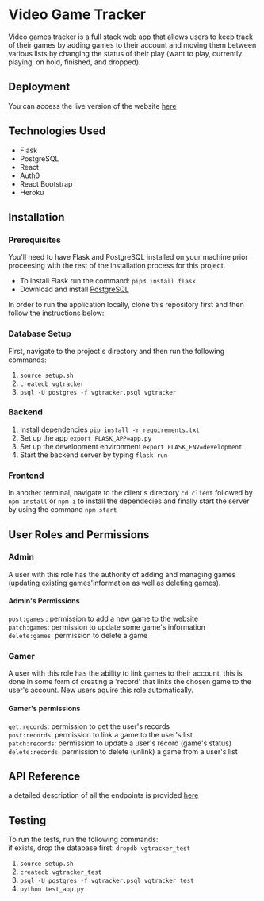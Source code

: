# Video Game Tracker
Video games tracker is a full stack web app that allows users to keep track of their games by adding games to their account and moving them between various lists by changing the status of their play (want to play, currently playing, on hold, finished, and dropped).

## Deployment
You can access the live version of the website <a href="https://vdgtracker.herokuapp.com">here</a>

## Technologies Used
* Flask
* PostgreSQL
* React
* Auth0
* React Bootstrap
* Heroku

## Installation

### Prerequisites
You'll need to have Flask and PostgreSQL installed on your machine prior proceesing with the rest of the installation process for this project.
* To install Flask run the command: ```pip3 install flask```
* Download and install <a href="https://www.postgresql.org/download/">PostgreSQL</a>

In order to run the application locally, clone this repository first and then follow the instructions below:

### Database Setup
First, navigate to the project's directory and then run the following commands:
1. ```source setup.sh```
2. ```createdb vgtracker```
3. ```psql -U postgres -f vgtracker.psql vgtracker```

### Backend
1. Install dependencies ```pip install -r requirements.txt```
2. Set up the app ```export FLASK_APP=app.py```
3. Set up the development environment ```export FLASK_ENV=development```
4. Start the backend server by typing ```flask run```

### Frontend
In another terminal, navigate to the client's directory ```cd client``` followed by ```npm install``` or ```npm i``` to install the dependecies and finally start the server by using the command ```npm start```

## User Roles and Permissions
### Admin
A user with this role has the authority of adding and managing games (updating existing games'information as well as deleting games).

#### Admin's Permissions
```post:games``` : permission to add a new game to the website<br>
```patch:games```: permission to update some game's information<br>
```delete:games```: permission to delete a game

### Gamer
A user with this role has the ability to link games to their account, this is done in some form of creating a 'record' that links the chosen game to the user's account. New users aquire this role automatically.
#### Gamer's permissions
```get:records```: permission to get the user's records <br>
```post:records```: permission to link a game to the user's list <br>
```patch:records```: permission to update a user's record (game's status) <br>
```delete:records```: permission to delete (unlink) a game from a user's list

## API Reference
a detailed description of all the endpoints is provided <a href="https://github.com/SarahV2/FSND-Capstone-Project-Games/blob/master/API_Reference.md">here</a>

## Testing
To run the tests, run the following commands:
<br/>if exists, drop the database first: ```dropdb vgtracker_test``` 
1. ```source setup.sh```
2. ```createdb vgtracker_test```
3. ```psql -U postgres -f vgtracker.psql vgtracker_test```
4. ```python test_app.py```

